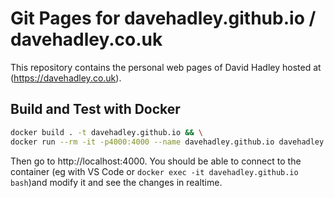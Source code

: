 # Git Pages for davehadley.github.io / davehadley.co.uk

This repository contains the personal web pages of David Hadley hosted at (https://davehadley.co.uk).

## Build and Test with Docker

```bash
docker build . -t davehadley.github.io && \
docker run --rm -it -p4000:4000 --name davehadley.github.io davehadley.github.io
```

Then go to http://localhost:4000. You should be able to connect to the container (eg with VS Code or `docker exec -it davehadley.github.io bash`)and modify it and see the changes in realtime.
